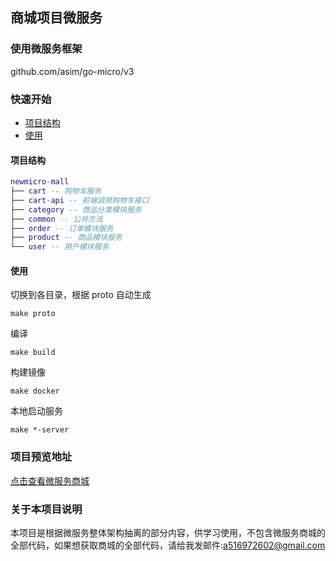 ## 商城项目微服务

### 使用微服务框架
github.com/asim/go-micro/v3


### 快速开始

- [项目结构](#项目结构)
- [使用](#使用)

#### 项目结构

``` lua
newmicro-mall
├── cart -- 购物车服务
├── cart-api -- 前端调用购物车接口
├── category -- 商品分类模块服务
├── common -- 公共方法
├── order -- 订单模块服务
├── product -- 商品模块服务
└── user -- 用户模块服务
```


#### 使用
切换到各目录，根据 proto 自动生成
```
make proto
```

编译
```
make build
```

构建镜像
```
make docker
```

本地启动服务
```
make *-server
```

### 项目预览地址

[点击查看微服务商城](http://mall.hjlinfo.top)

### 关于本项目说明

本项目是根据微服务整体架构抽离的部分内容，供学习使用，不包含微服务商城的全部代码，如果想获取商城的全部代码，请给我发邮件:a516972602@gmail.com

